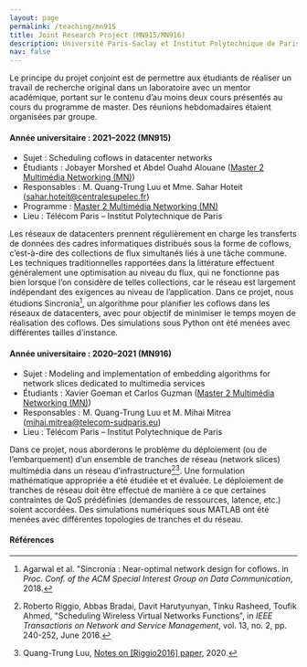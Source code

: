 ```yaml
---
layout: page
permalink: /teaching/mn915
title: Joint Research Project (MN915/MN916)
description: Université Paris-Saclay et Institut Polytechnique de Paris
nav: false
---
```


Le principe du projet conjoint est de permettre aux étudiants de réaliser un travail de recherche original dans un
laboratoire avec un mentor académique, portant sur le contenu d’au moins deux cours présentés au cours du programme
de master. Des réunions hebdomadaires étaient organisées par groupe.


#### Année universitaire : 2021–2022 (MN915)
* Sujet : Scheduling coflows in datacenter networks
* Étudiants : Jobayer Morshed et Abdel Ouahd Alouane ([Master 2 Multimédia Networking (MN)](https://mmnet.wp.imt.fr/content/))
* Responsables : M. Quang-Trung Luu et Mme. Sahar Hoteit (sahar.hoteit@centralesupelec.fr)
* Programme : [Master 2 Multimédia Networking (MN)](https://mmnet.wp.imt.fr/content/)
* Lieu : Télécom Paris – Institut Polytechnique de Paris

Les réseaux de datacenters prennent régulièrement en charge les transferts de données des cadres informatiques distribués sous la forme de coflows, c’est-à-dire des collections de flux simultanés liés à une tâche commune. Les techniques traditionnelles rapportées dans la littérature effectuent généralement une optimisation au niveau du flux, qui ne fonctionne pas bien lorsque l’on considère de telles collections, car le réseau est largement indépendant des exigences au niveau de l’application. Dans ce projet, nous étudions Sincronia[^Agarwal2018], un algorithme pour planifier les coflows dans les
réseaux de datacenters, avec pour objectif de minimiser le temps moyen de réalisation des coflows. Des simulations sous
Python ont été menées avec différentes tailles d’instance.

[^Agarwal2018]: Agarwal et al. "Sincronia : Near-optimal network design for coflows. in *Proc. Conf. of the ACM Special Interest Group on Data Communication*, 2018.


#### Année universitaire : 2020–2021 (MN916)
* Sujet : Modeling and implementation of embedding algorithms for network slices dedicated to multimedia services
* Étudiants : Xavier Goeman et Carlos Guzman ([Master 2 Multimédia Networking (MN)](https://mmnet.wp.imt.fr/content/))
* Responsables : M. Quang-Trung Luu et M. Mihai Mitrea (mihai.mitrea@telecom-sudparis.eu)
* Lieu : Télécom Paris – Institut Polytechnique de Paris

Dans ce projet, nous aborderons le problème du déploiement (ou de l’embarquement) d’un ensemble de tranches de réseau (network slices) multimédia dans un réseau d’infrastructure[^Riggio2016][^Riggio2016Notes]. Une formulation mathématique appropriée a été étudiée et et évaluée. Le déploiement de tranches de réseau doit être effectué de manière à ce que certaines contraintes de QoS prédéfinies (demandes de ressources, latence, etc.) soient accordées. Des simulations numériques sous MATLAB ont été menées avec différentes topologies de tranches et du réseau.


[^Riggio2016]: Roberto Riggio, Abbas Bradai, Davit Harutyunyan, Tinku Rasheed, Toufik Ahmed, "Scheduling Wireless Virtual Networks Functions", in *IEEE Transactions on Network and Service Management*, vol. 13, no. 2, pp. 240-252, June 2016.

[^Riggio2016Notes]: Quang-Trung Luu, [Notes on [Riggio2016] paper](https://husteduvn-my.sharepoint.com/:b:/g/personal/trung_luuquang_hust_edu_vn/EXvKq8VBUZ5HkHvXGW4tBicBsaEk-ygr2NHZmVN14VKQsQ?e=2nqYEy), 2020.


#### Références




